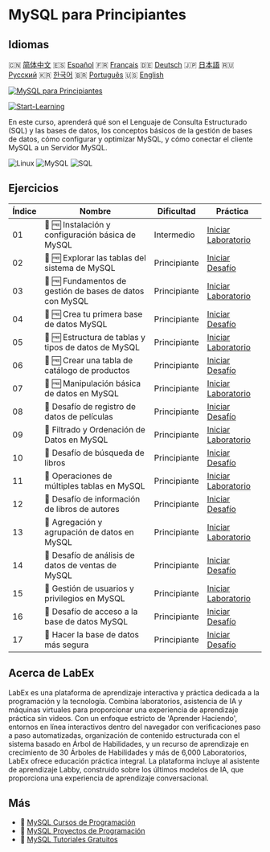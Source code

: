 # MySQL para Principiantes

## Idiomas

🇨🇳 [简体中文](README_zh.md) 🇪🇸 [Español](README_es.md) 🇫🇷 [Français](README_fr.md) 🇩🇪 [Deutsch](README_de.md) 🇯🇵 [日本語](README_ja.md) 🇷🇺 [Русский](README_ru.md) 🇰🇷 [한국어](README_ko.md) 🇧🇷 [Português](README_pt.md) 🇺🇸 [English](README.md) 

[![MySQL para Principiantes](https://cover-creator.labex.io/mysql-for-beginners.png?lang=es)](https://labex.io/es/courses/mysql-for-beginners)

[![Start-Learning](https://img.shields.io/badge/Start-Learning-whitesmoke?style=for-the-badge)](https://labex.io/es/courses/mysql-for-beginners)

En este curso, aprenderá qué son el Lenguaje de Consulta Estructurado (SQL) y las bases de datos, los conceptos básicos de la gestión de bases de datos, cómo configurar y optimizar MySQL, y cómo conectar el cliente MySQL a un Servidor MySQL.

![Linux](https://img.shields.io/badge/Linux-whitesmoke?style=for-the-badge&logo=linux)
![MySQL](https://img.shields.io/badge/MySQL-whitesmoke?style=for-the-badge&logo=mysql)
![SQL](https://img.shields.io/badge/SQL-whitesmoke?style=for-the-badge&logo=sql)


## Ejercicios

|   Índice | Nombre                                                   | Dificultad   | Práctica                                                                                                                                   |
|----------|----------------------------------------------------------|--------------|--------------------------------------------------------------------------------------------------------------------------------------------|
|       01 | 📖 🆓 Instalación y configuración básica de MySQL        | Intermedio   | <a target='_blank' href='https://labex.io/es/tutorials/mysql-installation-and-basic-configuration-of-mysql-418415'>Iniciar Laboratorio</a> |
|       02 | 🎯 🆓 Explorar las tablas del sistema de MySQL           | Principiante | <a target='_blank' href='https://labex.io/es/tutorials/mysql-explore-mysql-system-tables-391702'>Iniciar Desafío</a>                       |
|       03 | 📖 🆓 Fundamentos de gestión de bases de datos con MySQL | Principiante | <a target='_blank' href='https://labex.io/es/tutorials/mysql-database-management-fundamentals-with-mysql-418414'>Iniciar Laboratorio</a>   |
|       04 | 🎯 🆓 Crea tu primera base de datos MySQL                | Principiante | <a target='_blank' href='https://labex.io/es/tutorials/mysql-create-your-first-mysql-database-418265'>Iniciar Desafío</a>                  |
|       05 | 📖 🆓 Estructura de tablas y tipos de datos de MySQL     | Principiante | <a target='_blank' href='https://labex.io/es/tutorials/mysql-mysql-table-structure-and-data-types-418307'>Iniciar Laboratorio</a>          |
|       06 | 🎯 🆓 Crear una tabla de catálogo de productos           | Principiante | <a target='_blank' href='https://labex.io/es/tutorials/mysql-create-a-product-catalog-table-418298'>Iniciar Desafío</a>                    |
|       07 | 📖 🆓 Manipulación básica de datos en MySQL              | Principiante | <a target='_blank' href='https://labex.io/es/tutorials/sql-mysql-basic-data-manipulation-418303'>Iniciar Laboratorio</a>                   |
|       08 | 🎯  Desafío de registro de datos de películas            | Principiante | <a target='_blank' href='https://labex.io/es/tutorials/mysql-record-movie-data-challenge-418302'>Iniciar Desafío</a>                       |
|       09 | 📖  Filtrado y Ordenación de Datos en MySQL              | Principiante | <a target='_blank' href='https://labex.io/es/tutorials/mysql-mysql-data-filtering-and-sorting-418305'>Iniciar Laboratorio</a>              |
|       10 | 🎯  Desafío de búsqueda de libros                        | Principiante | <a target='_blank' href='https://labex.io/es/tutorials/mysql-book-search-challenge-418297'>Iniciar Desafío</a>                             |
|       11 | 📖  Operaciones de múltiples tablas en MySQL             | Principiante | <a target='_blank' href='https://labex.io/es/tutorials/mysql-mysql-multi-table-operations-418306'>Iniciar Laboratorio</a>                  |
|       12 | 🎯  Desafío de información de libros de autores          | Principiante | <a target='_blank' href='https://labex.io/es/tutorials/mysql-author-book-information-challenge-418296'>Iniciar Desafío</a>                 |
|       13 | 📖  Agregación y agrupación de datos en MySQL            | Principiante | <a target='_blank' href='https://labex.io/es/tutorials/mysql-mysql-data-aggregation-and-grouping-418304'>Iniciar Laboratorio</a>           |
|       14 | 🎯  Desafío de análisis de datos de ventas de MySQL      | Principiante | <a target='_blank' href='https://labex.io/es/tutorials/mysql-mysql-sales-data-analysis-challenge-418301'>Iniciar Desafío</a>               |
|       15 | 📖  Gestión de usuarios y privilegios en MySQL           | Principiante | <a target='_blank' href='https://labex.io/es/tutorials/mysql-mysql-user-and-privileges-management-418308'>Iniciar Laboratorio</a>          |
|       16 | 🎯  Desafío de acceso a la base de datos MySQL           | Principiante | <a target='_blank' href='https://labex.io/es/tutorials/mysql-mysql-database-access-challenge-418300'>Iniciar Desafío</a>                   |
|       17 | 🎯  Hacer la base de datos más segura                    | Principiante | <a target='_blank' href='https://labex.io/es/tutorials/mysql-make-database-more-secure-391535'>Iniciar Desafío</a>                         |

## Acerca de LabEx

LabEx es una plataforma de aprendizaje interactiva y práctica dedicada a la programación y la tecnología. Combina laboratorios, asistencia de IA y máquinas virtuales para proporcionar una experiencia de aprendizaje práctica sin videos. Con un enfoque estricto de 'Aprender Haciendo', entornos en línea interactivos dentro del navegador con verificaciones paso a paso automatizadas, organización de contenido estructurada con el sistema basado en Árbol de Habilidades, y un recurso de aprendizaje en crecimiento de 30 Árboles de Habilidades y más de 6,000 Laboratorios, LabEx ofrece educación práctica integral. La plataforma incluye al asistente de aprendizaje Labby, construido sobre los últimos modelos de IA, que proporciona una experiencia de aprendizaje conversacional.

## Más

- 🔗 [MySQL Cursos de Programación](https://github.com/labex-labs/awesome-programming-courses)
- 🔗 [MySQL Proyectos de Programación](https://github.com/labex-labs/awesome-programming-projects)
- 🔗 [MySQL Tutoriales Gratuitos](https://github.com/labex-labs/mysql-free-tutorials)

